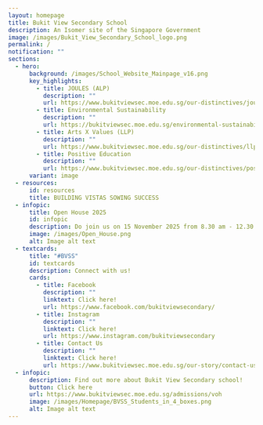 ```yaml
---
layout: homepage
title: Bukit View Secondary School
description: An Isomer site of the Singapore Government
image: /images/Bukit_View_Secondary_School_logo.png
permalink: /
notification: ""
sections:
  - hero:
      background: /images/School_Website_Mainpage_v16.png
      key_highlights:
        - title: JOULES (ALP)
          description: ""
          url: https://www.bukitviewsec.moe.edu.sg/our-distinctives/joules-alp/
        - title: Environmental Sustainability
          description: ""
          url: https://bukitviewsec.moe.edu.sg/environmental-sustainability/
        - title: Arts X Values (LLP)
          description: ""
          url: https://www.bukitviewsec.moe.edu.sg/our-distinctives/llp/
        - title: Positive Education
          description: ""
          url: https://www.bukitviewsec.moe.edu.sg/our-distinctives/pos-education/
      variant: image
  - resources:
      id: resources
      title: BUILDING VISTAS SOWING SUCCESS
  - infopic:
      title: Open House 2025
      id: infopic
      description: Do join us on 15 November 2025 from 8.30 am - 12.30 pm
      image: /images/Open_House.png
      alt: Image alt text
  - textcards:
      title: "#BVSS"
      id: textcards
      description: Connect with us!
      cards:
        - title: Facebook
          description: ""
          linktext: Click here!
          url: https://www.facebook.com/bukitviewsecondary/
        - title: Instagram
          description: ""
          linktext: Click here!
          url: https://www.instagram.com/bukitviewsecondary
        - title: Contact Us
          description: ""
          linktext: Click here!
          url: https://www.bukitviewsec.moe.edu.sg/our-story/contact-us/
  - infopic:
      description: Find out more about Bukit View Secondary school!
      button: Click here
      url: https://www.bukitviewsec.moe.edu.sg/admissions/voh
      image: /images/Homepage/BVSS_Students_in_4_boxes.png
      alt: Image alt text
---
```

